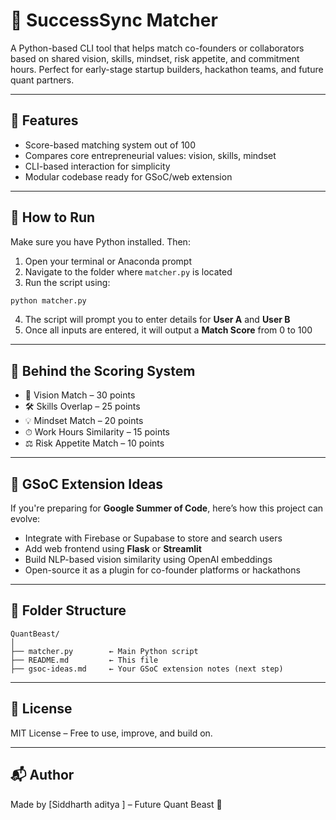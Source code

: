 # 🔗 SuccessSync Matcher

A Python-based CLI tool that helps match co-founders or collaborators based on shared vision, skills, mindset, risk appetite, and commitment hours. Perfect for early-stage startup builders, hackathon teams, and future quant partners.

---

## 🚀 Features

- Score-based matching system out of 100
- Compares core entrepreneurial values: vision, skills, mindset
- CLI-based interaction for simplicity
- Modular codebase ready for GSoC/web extension

---

## 🧪 How to Run

Make sure you have Python installed. Then:

1. Open your terminal or Anaconda prompt
2. Navigate to the folder where `matcher.py` is located
3. Run the script using:

```bash
python matcher.py
```

4. The script will prompt you to enter details for **User A** and **User B**
5. Once all inputs are entered, it will output a **Match Score** from 0 to 100

---

## 🧠 Behind the Scoring System

- 🎯 Vision Match – 30 points  
- 🛠 Skills Overlap – 25 points  
- 💡 Mindset Match – 20 points  
- ⏱ Work Hours Similarity – 15 points  
- ⚖ Risk Appetite Match – 10 points  

---

## 🌱 GSoC Extension Ideas

If you're preparing for **Google Summer of Code**, here’s how this project can evolve:

- Integrate with Firebase or Supabase to store and search users
- Add web frontend using **Flask** or **Streamlit**
- Build NLP-based vision similarity using OpenAI embeddings
- Open-source it as a plugin for co-founder platforms or hackathons

---

## 📂 Folder Structure

```
QuantBeast/
│
├── matcher.py        ← Main Python script
├── README.md         ← This file
├── gsoc-ideas.md     ← Your GSoC extension notes (next step)
```

---

## 💼 License

MIT License – Free to use, improve, and build on.

---

## 📬 Author

Made by [Siddharth aditya ] – Future Quant Beast 🧠